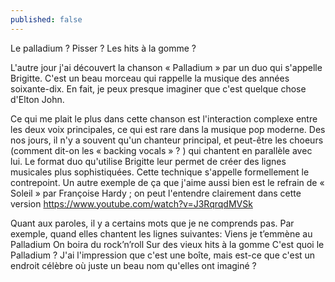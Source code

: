 ```yaml
---
published: false
---
```

Le palladium ? Pisser ? Les hits à la gomme ?

L'autre jour j'ai découvert la chanson « Palladium » par un duo qui s'appelle Brigitte. C'est un beau morceau qui rappelle la musique des années soixante-dix. En fait, je peux presque imaginer que c'est quelque chose d'Elton John.

Ce qui me plait le plus dans cette chanson est l'interaction complexe entre les deux voix principales, ce qui est rare dans la musique pop moderne. Des nos jours, il n'y a souvent qu'un chanteur principal, et peut-être les choeurs (comment dit-on les « backing vocals » ? ) qui chantent en parallèle avec lui. Le format duo qu'utilise Brigitte leur permet de créer des lignes musicales plus sophistiquées. Cette technique s'appelle formellement le contrepoint. Un autre exemple de ça que j'aime aussi bien est le refrain de « Soleil » par Françoise Hardy ; on peut l'entendre clairement dans cette version https://www.youtube.com/watch?v=J3RqrqdMVSk

Quant aux paroles, il y a certains mots que je ne comprends pas. Par exemple, quand elles chantent les lignes suivantes:
Viens je t’emmène au Palladium
On boira du rock’n’roll
Sur des vieux hits à la gomme
C'est quoi le Palladium ? J'ai l'impression que c'est une boîte, mais est-ce que c'est un endroit célèbre où juste un beau nom qu'elles ont imaginé ?
